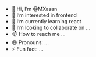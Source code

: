 - 👋 Hi, I’m @MXasan
- 👀 I’m interested in frontend 
- 🌱 I’m currently learning react
- 💞️ I’m looking to collaborate on ...
- 📫 How to reach me ...
- 😄 Pronouns: ...
- ⚡ Fun fact: ...

<!---
MXasan/MXasan is a ✨ special ✨ repository because its `README.md` (this file) appears on your GitHub profile.
You can click the Preview link to take a look at your changes.
--->
